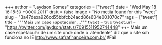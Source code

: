 
+++
author = "Jaydson Gomes"
categories = ["tweet"]
date = "Wed May 18 18:15:50 +0000 2011"
draft = false
image = "No media found for this Tweet"
slug = "3a47deba926cd55bbfcb24acd86e604e003070c7"
tags = ["tweet"]
title = """Mais um case espetacular ..."""
tweet = true
tweet_url = "https://twitter.com/jaydson/status/70915511952744448"
+++
Mais um case espetacular de um site onde onde o 'atendente" diz que o site soh funciona no IE http://www.safrafinanceira.com.br/  #Fail
